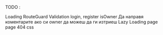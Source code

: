 TODO :

Loading
RouteGuard
Validation login, register
isOwner
Да направя коментарите ако си owner да можеш да ги изтриеш
Lazy Loading page
page 404 css